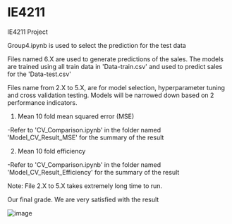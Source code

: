 # IE4211
IE4211 Project

Group4.ipynb is used to select the prediction for the test data


Files named 6.X are used to generate predictions of the sales. The models are trained using all train data in 'Data-train.csv' and used to predict sales for the 'Data-test.csv'


Files name from 2.X to 5.X, are for model selection, hyperparameter tuning and cross validation testing. Models will be narrowed down based on 2 performance indicators. 
1. Mean 10 fold mean squared error (MSE)


-Refer to 'CV_Comparison.ipynb' in the folder named 'Model_CV_Result_MSE' for the summary of the result

2. Mean 10 fold efficiency


-Refer to 'CV_Comparison.ipynb' in the folder named 'Model_CV_Result_Efficiency' for the summary of the result

Note: File 2.X to 5.X takes extremely long time to run. 

Our final grade. We are very satisfied with the result

![image](https://user-images.githubusercontent.com/64724406/165454741-b02f0356-9b99-4969-9196-735311e23e1a.png)

